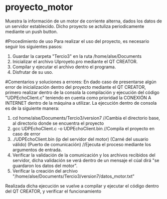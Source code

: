 # proyecto_motor
Muestra la información de un motor de corriente alterna, dados los datos de un servidor establecido. Dicho proyecto se actuliza 
periodicamente mediante un push button.

#Procedimiento de uso
Para realizar el uso del proyecto, es necesario seguir los siguientes pasos:
  1. Guardar la carpeta "Tercio3" en la ruta /home/alse/Documents
  2. Inicializar el archivo UIproyeto.pro mediante el QT CREATOR.
  3. Compilar y ejecutar el archivo dentro el programa.
  4. Disfrutar de su uso.
  
#Comentarios y soluciones a errores:
En dado caso de presentarse algún error de inicialización dentro del proyecto mediante el QT CREATOR, primero realizar dentro 
de la consola la compilación y ejecución del código "UDPEchoClient.c" teniendo en cuenta como prioridad la CONEXIÓN
A INTERNET dentro de la máquina a utilizar. La ejecución dentro de consola es de la siguiente manera:

  1. cd home/alse/Documents/Tercio3/version7  //Cambia el directorio base, al directorio donde se encuentra el proyecto
  2. gcc UDPEchoClient.c -o UDPEchoClient.bin //Compila el proyecto en caso de error
  3. ./UDPEchoClient.bin (ip del servidor del motor) (Carné del usuario válido) (Puerto de comunicación) //Ejecuta el proceso mediante los      argumentos de entrada.
  4. Verificar la validación de la comunicación y los archivos recibidos del servidor, dicha validación se verá dentro de un mensaje
     el cúal dirá "se guardaron los datos del motor".
  5. Verificar la creación del archivo "/home/alse/Documents/Tercio3/version7/datos_motor.txt"
  
Realizada dicha ejecución se vuelve a compilar y ejecutar el código dentro del QT CREATOR, y verificar el funcionamiento
